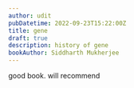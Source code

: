 ```yaml
---
author: udit
pubDatetime: 2022-09-23T15:22:00Z
title: gene
draft: true
description: history of gene
bookAuthor: Siddharth Mukherjee
---
```


good book. will recommend
